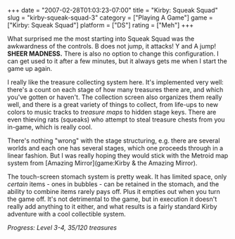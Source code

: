 +++
date = "2007-02-28T01:03:23-07:00"
title = "Kirby: Squeak Squad"
slug = "kirby-squeak-squad-3"
category = ["Playing A Game"]
game = ["Kirby: Squeak Squad"]
platform = ["DS"]
rating = ["Meh"]
+++

What surprised me the most starting into Squeak Squad was the awkwardness of the controls.  B does not jump, it attacks!  Y and A jump!  <b>SHEER MADNESS.</b>  There is also no option to change this configuration.  I can get used to it after a few minutes, but it always gets me when I start the game up again.

I really like the treasure collecting system here.  It's implemented very well: there's a count on each stage of how many treasures there are, and which you've gotten or haven't.  The collection screen also organizes them really well, and there is a great variety of things to collect, from life-ups to new colors to music tracks to <i>treasure maps</i> to hidden stage keys.  There are even thieving rats (squeaks) who attempt to steal treasure chests from you in-game, which is really cool.

There's nothing "wrong" with the stage structuring, e.g. there are several worlds and each one has several stages, which one proceeds through in a linear fashion.  But I was really hoping they would stick with the Metroid map system from [Amazing Mirror](game:Kirby & the Amazing Mirror).

The touch-screen stomach system is pretty weak.  It has limited space, only <i>certain</i> items - ones in bubbles - can be retained in the stomach, and the ability to combine items rarely pays off.  Plus it empties out when you turn the game off.  It's not detrimental to the game, but in execution it doesn't really add anything to it either, and what results is a fairly standard Kirby adventure with a cool collectible system.

<i>Progress: Level 3-4, 35/120 treasures</i>
